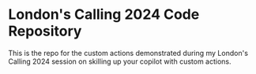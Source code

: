 # London's Calling 2024 Code Repository

This is the repo for the custom actions demonstrated during my London's Calling 2024 session
on skilling up your copilot with custom actions.
